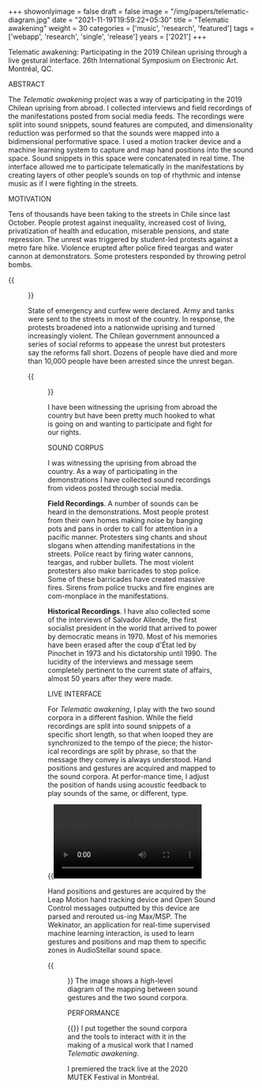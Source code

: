 +++
showonlyimage = false
draft = false
image = "/img/papers/telematic-diagram.jpg"
date = "2021-11-19T19:59:22+05:30"
title = "Telematic awakening"
weight = 30
categories = ['music', 'research', 'featured']
tags = ['webapp', 'research', 'single', 'release']
years = ['2021']
+++

<!--more-->

Telematic awakening: Participating in the 2019 Chilean uprising through a live gestural interface. 26th International Symposium on Electronic Art. Montréal, QC. 

ABSTRACT

The _Telematic awakening_ project was a way of participating in the 2019 Chilean uprising from abroad. I collected interviews and field recordings of the manifestations posted from social media feeds. The recordings were split into sound snippets, sound features are computed, and dimensionality reduction was performed so that the sounds were mapped into a bidimensional performative space. I used a motion tracker device and a machine learning system to capture and map hand positions into the sound space. Sound snippets in this space were concatenated in real time. The interface allowed me to participate telematically in the manifestations by creating layers of other people’s sounds on top of rhythmic and intense music as if I were fighting in the streets.

MOTIVATION

Tens of thousands have been taking to the streets in Chile since last October. People protest against inequality, increased cost of living, privatization of health and education, miserable pensions, and state repression. The unrest was triggered by student-led protests against a metro fare hike. Violence erupted after police fired teargas and water cannon at demonstrators. Some protesters responded by throwing petrol bombs. 

{{<figure src="/img/papers/telematic-manifestation-1.jpg" alt="Large manifestation">}}

State of emergency and curfew were declared. Army and tanks were sent to the streets in most of the country. In response, the protests broadened into a nationwide uprising and turned increasingly violent. The Chilean government announced a series of social reforms to appease the unrest but protesters say the reforms fall short. Dozens of people have died and more than 10,000 people have been arrested since the unrest began. 


{{<figure src="/img/papers/telematic-manifestation-2.jpg" alt="Police brutality">}}

I have been witnessing the uprising from abroad the country but have been pretty much hooked to what is going on and wanting to participate and fight for our rights.


SOUND CORPUS

I was  witnessing the uprising from abroad the country. As a way of participating in the demonstrations I have collected sound recordings from videos posted through social media. 

**Field Recordings**. A number of sounds can be heard in the demonstrations. Most people protest from their own homes making noise by banging pots and pans in order to call for attention in a pacific manner. Protesters sing chants and shout slogans when attending manifestations in the streets. Police react by firing water cannons, teargas, and rubber bullets. The most violent protesters also make barricades to stop police. Some of these barricades have created massive fires. Sirens from police trucks and fire engines are com-monplace in the manifestations.

**Historical Recordings**. I have also collected some of the interviews of Salvador Allende, the first socialist president in the world that arrived to power by democratic means in 1970. Most of his memories have been erased after the coup d'État led by Pinochet in 1973 and his dictatorship until 1990. The lucidity of the interviews and message seem completely pertinent to the current state of affairs, almost 50 years after they were made.




LIVE INTERFACE

For _Telematic awakening_, I play with the two sound corpora in a different fashion. While the field recordings are split into sound snippets of a specific short length, so that when looped they are synchronized to the tempo of the piece; the histor-ical recordings are split by phrase, so that the message they convey is always understood. Hand positions and gestures are acquired and mapped to the sound corpora. At perfor-mance time, I adjust the position of hands using acoustic feedback to play sounds of the same, or different, type.

{{<video autoplay="0" loop="false" src="/videos/audiostellar.mp4" >}}
Hundreds of sound snippets are distributed in a two-dimensional space after dimensionality reduction using t-sne clustering.


Hand positions and gestures are acquired by the Leap Motion hand tracking device and Open Sound Control messages outputted by this device are parsed and rerouted us-ing Max/MSP. The Wekinator, an application for real-time supervised machine learning interaction, is used to learn gestures and positions and map them to specific zones in AudioStellar sound space.

{{<figure src="/img/papers/telematic-diagram.jpg" alt="Schematic of mapping hand gestures into sound corpus">}}
The image shows a high-level diagram of the mapping between sound gestures and the two sound corpora.

PERFORMANCE


{{<youtube YXoA0hHQzEY>}}
I put together the sound corpora and the tools to interact with it in the making of a musical work that I named _Telematic awakening_. 

I premiered the track live at the 2020 MUTEK Festival in Montréal.